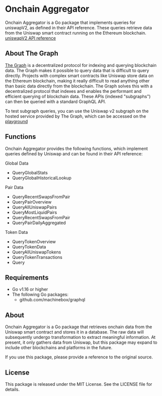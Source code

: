# Onchain Aggregator

Onchain Aggregator is a Go package that implements queries for uniswapV2, as defined in their API reference. These queries retrieve data from the Uniswap smart contract running on the Ethereum blockchain.
[uniswapV2 API reference](https://docs.uniswap.org/contracts/v2/reference/API/queries)
## About The Graph

[The Graph](https://thegraph.com/docs/en/about/) is a decentralized protocol for indexing and querying blockchain data. The Graph makes it possible to query data that is difficult to query directly. Projects with complex smart contracts like Uniswap store data on the Ethereum blockchain, making it really difficult to read anything other than basic data directly from the blockchain.
The Graph solves this with a decentralized protocol that indexes and enables the performant and efficient querying of blockchain data. These APIs (indexed "subgraphs") can then be queried with a standard GraphQL API.

To test subgraph queries, you can use the Uniswap v2 subgraph on the hosted service provided by The Graph, which can be accessed on the [playground](https://thegraph.com/hosted-service/subgraph/uniswap/uniswap-v2)

## Functions

Onchain Aggregator provides the following functions, which implement queries defined by Uniswap and can be found in their API reference:

Global Data
- QueryGlobalStats
- QueryGlobalHistoricalLookup

Pair Data
- QueryRecentSwapsFromPair
- QueryPairOverview
- QueryAllUniswapPairs
- QueryMostLiquidPairs
- QueryRecentSwapsFromPair
- QueryPairDailyAggregated

Token Data
- QueryTokenOverview
- QueryTokenData
- QueryAllUniswapTokens
- QueryTokenTransactions
- Query



## Requirements
- Go v1.16 or higher
- The following Go packages:
  - github.com/machinebox/graphql

## About

Onchain Aggregator is a Go package that retrieves onchain data from the Uniswap smart contract and stores it in a database. The raw data will subsequently undergo transformation to extract meaningful information. At present, it only gathers data from Uniswap, but this package may expand to include other blockchains and platforms in the future.

If you use this package, please provide a reference to the original source.

## License

This package is released under the MIT License. See the LICENSE file for details.